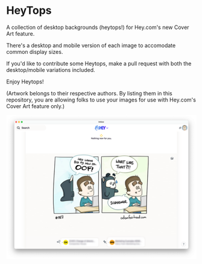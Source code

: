 # HeyTops

A collection of desktop backgrounds (heytops!) for Hey.com's new Cover Art feature.

There's a desktop and mobile version of each image to accomodate common display sizes.

If you'd like to contribute some Heytops, make a pull request with both the desktop/mobile variations included.

Enjoy Heytops!

(Artwork belongs to their respective authors. By listing them in this repository, you are allowing folks to use your images for use with Hey.com's Cover Art feature only.)

![HeyTops](readme-figure.png)
